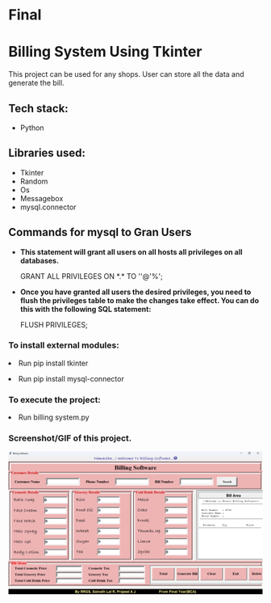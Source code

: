 # Final
<h1>Billing System Using Tkinter</h1>
<p>This project can be used for any shops. User can store all the data and generate the bill.</p>

<h2>Tech stack:</h2>
<ul>
    <li>Python</li>
</ul>

<h2>Libraries used:</h2>
<ul>
    <li>Tkinter</li>
    <li>Random</li>
    <li>Os</li>
    <li>Messagebox</li>
    <li>mysql.connector</li>
</ul>
<h2>Commands for mysql to Gran Users</h2>
<ul>
    <li><b>This statement will grant all users on all hosts all privileges on all databases.</b></li>
    <p>GRANT ALL PRIVILEGES ON *.* TO ''@'%';</p>
    <li><b>Once you have granted all users the desired privileges, you need to flush the privileges table to make the changes take effect. You can do this with the following SQL statement:</b></li>
    <p>FLUSH PRIVILEGES;
</p>
</ul>

<h3>To install external modules:</h3>
<p><li>Run pip install tkinter</li></p>
<p><li>Run pip install mysql-connector</li></p>

<h3>To execute the project:</h3>
<p><li>Run billing system.py</li></p>

<h3>Screenshot/GIF of this project.</h3>

![Bill](https://github.com/Ravi191203/Final/blob/9d2f0622b099ba7c4712d67605c21a37b72157ad/Screenshot%20(6).png)
